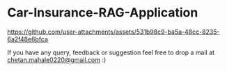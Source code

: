# Car-Insurance-RAG-Application


https://github.com/user-attachments/assets/531b98c9-ba5a-48cc-8235-6a2f48e6bfca <br>

If you have any query, feedback or suggestion feel free to drop a mail at chetan.mahale0220@gmail.com :)
